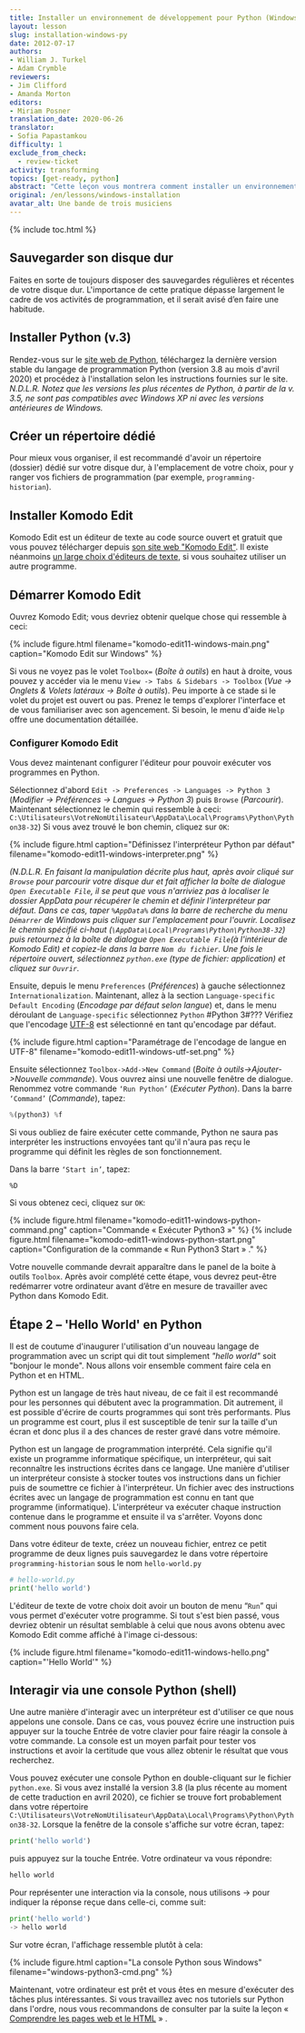 ```yaml
---
title: Installer un environnement de développement pour Python (Windows)
layout: lesson
slug: installation-windows-py
date: 2012-07-17
authors:
- William J. Turkel
- Adam Crymble
reviewers:
- Jim Clifford
- Amanda Morton
editors:
- Miriam Posner
translation_date: 2020-06-26
translator:
- Sofia Papastamkou
difficulty: 1
exclude_from_check:
  - review-ticket
activity: transforming
topics: [get-ready, python]
abstract: "Cette leçon vous montrera comment installer un environnement de développement pour Python sur un ordinateur exécutant le système d'exploitation Windows."
original: /en/lessons/windows-installation
avatar_alt: Une bande de trois musiciens
---
```


{% include toc.html %}





## Sauvegarder son disque dur

Faites en sorte de toujours disposer des sauvegardes régulières et récentes de votre disque dur. L'importance de cette pratique dépasse largement le cadre de vos activités de programmation, et il serait avisé d’en faire une habitude.

## Installer Python (v.3)

Rendez-vous sur le [site web de Python][], téléchargez la dernière version stable du langage de programmation Python (version 3.8 au mois d'avril 2020) et procédez à l'installation selon les instructions fournies sur le site. *N.D.L.R. Notez que les versions les plus récentes de Python, à partir de la v. 3.5, ne sont pas compatibles avec Windows XP ni avec les versions antérieures de Windows.* 

## Créer un répertoire dédié

Pour mieux vous organiser, il est recommandé d'avoir un répertoire (dossier) dédié sur votre disque dur, à l'emplacement de votre choix, pour y ranger vos fichiers de programmation (par exemple, `programming-historian`).

## Installer Komodo Edit

Komodo Edit est un éditeur de texte au code source ouvert et gratuit que vous pouvez télécharger depuis [son site web "Komodo Edit"][]. Il existe néanmoins [un large choix d'éditeurs de texte][], si vous souhaitez utiliser un autre programme.

## Démarrer Komodo Edit

Ouvrez Komodo Edit; vous devriez obtenir quelque chose qui ressemble à ceci:

{% include figure.html filename="komodo-edit11-windows-main.png" caption="Komodo Edit sur Windows" %}

Si vous ne voyez pas le volet `Toolbox=` (*Boîte à outils*) en haut à droite, vous pouvez y accéder via le menu `View -> Tabs & Sidebars -> Toolbox` (*Vue -> Onglets & Volets latéraux -> Boîte à outils*). Peu importe à ce stade si le volet du projet est ouvert ou pas. Prenez le temps d'explorer l'interface et de vous familiariser avec son agencement. Si besoin, le menu d'aide `Help` offre une documentation détaillée.

### Configurer Komodo Edit

Vous devez maintenant configurer l'éditeur pour pouvoir exécuter vos programmes en Python. 

Sélectionnez d'abord `Edit -> Preferences -> Languages -> Python 3` (*Modifier -> Préférences -> Langues -> Python 3*) puis `Browse` (*Parcourir*). Maintenant sélectionnez le chemin qui ressemble à ceci: `C:\Utilisateurs\VotreNomUtilisateur\AppData\Local\Programs\Python\Python38-32`)
     Si vous avez trouvé le bon chemin, cliquez sur `OK`:

{% include figure.html caption="Définissez l'interpréteur Python par défaut" filename="komodo-edit11-windows-interpreter.png" %}

*(N.D.L.R. En faisant la manipulation décrite plus haut, après avoir cliqué sur `Browse` pour parcourir votre disque dur et fait afficher la boîte de dialogue `Open Executable File`, il se peut que vous n'arriviez pas à localiser le dossier AppData pour récupérer le chemin et définir l'interpréteur par défaut. Dans ce cas, taper `%AppData%` dans la barre de recherche du menu `Démarrer` de Windows puis cliquer sur l'emplacement pour l'ouvrir. Localisez le chemin spécifié ci-haut (`\AppData\Local\Programs\Python\Python38-32`) puis retournez à la boîte de dialogue `Open Executable File`(à l'intérieur de Komodo Edit) et copiez-le dans la barre `Nom du fichier`. Une fois le répertoire ouvert, sélectionnez `python.exe` (type de fichier: application) et cliquez sur `Ouvrir`.*

Ensuite, depuis le menu `Preferences` (*Préférences*) à gauche sélectionnez `Internationalization`.
	Maintenant, allez à la section `Language-specific Default Encoding` (*Encodage par défaut selon langue*) et, dans le menu déroulant de `Language-specific` sélectionnez `Python` #Python 3#??? Vérifiez que l'encodage [UTF-8][] est sélectionné en tant qu'encodage par défaut.

{% include figure.html caption="Paramétrage de l'encodage de langue en UTF-8" filename="komodo-edit11-windows-utf-set.png" %}

Ensuite sélectionnez `Toolbox->Add->New Command` (*Boite à outils->Ajouter->Nouvelle commande*). Vous ouvrez ainsi une nouvelle fenêtre de dialogue. Renommez votre commande `‘Run Python’` (*Exécuter Python*). Dans la barre `‘Command’` (*Commande*), tapez:

``` python
%(python3) %f
``` 

Si vous oubliez de faire exécuter cette commande, Python ne saura pas interpréter les instructions envoyées tant qu'il n'aura pas reçu le programme qui définit les règles de son fonctionnement.

Dans la barre `‘Start in’`, tapez:

`%D`

Si vous obtenez ceci, cliquez sur `OK`:

{% include figure.html filename="komodo-edit11-windows-python-command.png" caption="Commande &laquo; Exécuter Python3 &raquo;" %}
{% include figure.html filename="komodo-edit11-windows-python-start.png" caption="Configuration de la commande &laquo; Run Python3 Start &raquo; ." %}

Votre nouvelle commande devrait apparaître dans le panel de la boite à outils `Toolbox`. Après avoir complété cette étape, vous devrez peut-être redémarrer votre ordinateur avant d’être en mesure de travailler avec Python dans Komodo Edit.

Étape 2 – 'Hello World' en Python
--------------------------------

Il est de coutume d'inaugurer l'utilisation d'un nouveau langage de programmation avec un script qui dit tout simplement *"hello world"* soit "bonjour le monde". Nous allons voir ensemble comment faire cela en Python et en HTML.

Python est un langage de très haut niveau, de ce fait il est recommandé pour les personnes qui débutent avec la programmation. Dit autrement, il est possible d'écrire de courts programmes qui sont très performants. Plus un programme est court, plus il est susceptible de tenir sur la taille d'un écran et donc plus il a des chances de rester gravé dans votre mémoire.

Python est un langage de programmation interprété. Cela signifie qu'il existe un programme informatique spécifique, un interpréteur, qui sait reconnaître les instructions écrites dans ce langage. Une manière d'utiliser un interpréteur consiste à stocker toutes vos instructions dans un fichier puis de soumettre ce fichier à l'interpréteur. Un fichier avec des instructions écrites avec un langage de programmation est connu en tant que programme (informatique). L'interpréteur va exécuter chaque instruction contenue dans le programme et ensuite il va s'arrêter. Voyons donc comment nous pouvons faire cela.

Dans votre éditeur de texte, créez un nouveau fichier, entrez ce petit programme de deux lignes puis sauvegardez le dans votre répertoire `programming-historian` sous le nom
`hello-world.py`

``` python
# hello-world.py
print('hello world')
```

L'éditeur de texte de votre choix doit avoir un bouton de menu “`Run`” qui vous permet d'exécuter votre programme. Si tout s'est bien passé, vous devriez obtenir un résultat semblable à celui que nous avons obtenu avec Komodo Edit comme affiché à l'image ci-dessous:

{% include figure.html filename="komodo-edit11-windows-hello.png" caption="'Hello World'" %}

## Interagir via une console Python (shell)

Une autre manière d'interagir avec un interpréteur est d'utiliser ce que nous appelons une console. Dans ce cas, vous pouvez écrire une instruction puis appuyer sur la touche Entrée de votre clavier pour faire réagir la console à votre commande. La console est un moyen parfait pour tester vos instructions et avoir la certitude que vous allez obtenir le résultat que vous recherchez. 

Vous pouvez exécuter une console Python en double-cliquant sur le fichier `python.exe`. Si vous avez installé la version 3.8 (la plus récente au moment de cette traduction en  avril 2020), ce fichier se trouve fort probablement dans votre répertoire `C:\Utilisateurs\VotreNomUtilisateur\AppData\Local\Programs\Python\Python38-32`. Lorsque la fenêtre de la console s'affiche sur votre écran, tapez:

``` python
print('hello world')
```

puis appuyez sur la touche Entrée. Votre ordinateur va vous répondre:

``` python
hello world
```

Pour représenter une interaction via la console, nous utilisons -\> pour indiquer la réponse reçue dans celle-ci, comme suit: 

``` python
print('hello world')
-> hello world
```
Sur votre écran, l'affichage ressemble plutôt à cela: 
    
{% include figure.html caption="La console Python sous Windows" filename="windows-python3-cmd.png" %}

Maintenant, votre ordinateur est prêt et vous êtes en mesure d'exécuter des tâches plus intéressantes. Si vous travaillez avec nos tutoriels sur Python dans l'ordre, nous vous recommandons de consulter par la suite la leçon &laquo; [Comprendre les pages web et le HTML][] &raquo; .

  [site web de Python]: http://www.python.org/
  [un large choix d'éditeurs de texte]: http://wiki.python.org/moin/PythonEditors/
  [son site web "Komodo Edit"]: http://www.activestate.com/komodo-edit
  [UTF-8]: http://en.wikipedia.org/wiki/UTF-8
  [Comprendre les pages web et le HTML]: /fr/lecons/comprendre-les-pages-web
